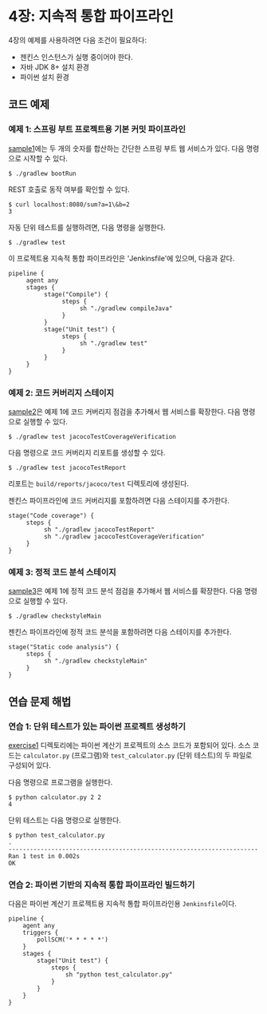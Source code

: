 # 4장: 지속적 통합 파이프라인

4장의 예제를 사용하려면 다음 조건이 필요하다:
* 젠킨스 인스턴스가 실행 중이어야 한다.
* 자바 JDK 8+ 설치 환경
* 파이썬 설치 환경

## 코드 예제

### 예제 1: 스프링 부트 프로젝트용 기본 커밋 파이프라인

[sample1](sample1)에는 두 개의 숫자를 합산하는 간단한 스프링 부트 웹 서비스가 있다. 다음 명령으로 시작할 수 있다.

    $ ./gradlew bootRun

REST 호출로 동작 여부를 확인할 수 있다.

    $ curl localhost:8080/sum?a=1\&b=2
    3

자동 단위 테스트를 실행하려면, 다음 명령을 실행한다.

    $ ./gradlew test

이 프로젝트용 지속적 통합 파이프라인은 'Jenkinsfile'에 있으며, 다음과 같다.

```
pipeline {
     agent any
     stages {
          stage("Compile") {
               steps {
                    sh "./gradlew compileJava"
               }
          }
          stage("Unit test") {
               steps {
                    sh "./gradlew test"
               }
          }
     }
}
```

### 예제 2: 코드 커버리지 스테이지

[sample2](sample2)은 예제 1에 코드 커버리지 점검을 추가해서 웹 서비스를 확장한다. 다음 명령으로 실행할 수 있다.

    $ ./gradlew test jacocoTestCoverageVerification

다음 명령으로 코드 커버리지 리포트를 생성할 수 있다.

    $ ./gradlew test jacocoTestReport

리포트는 `build/reports/jacoco/test` 디렉토리에 생성된다.

젠킨스 파이프라인에 코드 커버리지를 포함하려면 다음 스테이지를 추가한다.

```
stage("Code coverage") {
     steps {
          sh "./gradlew jacocoTestReport"
          sh "./gradlew jacocoTestCoverageVerification"
     }
}
```

### 예제 3: 정적 코드 분석 스테이지

[sample3](sample3)은 예제 1에 정적 코드 분석 점검을 추가해서 웹 서비스를 확장한다. 다음 명령으로 실행할 수 있다. 

    $ ./gradlew checkstyleMain

젠킨스 파이프라인에 정적 코드 분석을 포함하려면 다음 스테이지를 추가한다.

```
stage("Static code analysis") {
     steps {
          sh "./gradlew checkstyleMain"
     }
}
```

## 연습 문제 해법

### 연습 1: 단위 테스트가 있는 파이썬 프로젝트 생성하기

[exercise1](exercise1) 디렉토리에는 파이썬 계산기 프로젝트의 소스 코드가 포함되어 있다. 소스 코드는 `calculator.py` (프로그램)와 `test_calculator.py` (단위 테스트)의 두 파일로 구성되어 있다.

다음 명령으로 프로그램을 실행한다.

    $ python calculator.py 2 2
    4

단위 테스트는 다음 명령으로 실행한다.

    $ python test_calculator.py
    .
    ----------------------------------------------------------------------
    Ran 1 test in 0.002s
    OK

### 연습 2: 파이썬 기반의 지속적 통합 파이프라인 빌드하기

다음은 파이썬 계산기 프로젝트용 지속적 통합 파이프라인용 `Jenkinsfile`이다.

```
pipeline {
    agent any
    triggers {
        pollSCM('* * * * *')
    }
    stages {
        stage("Unit test") {
            steps {
                sh "python test_calculator.py"
            }
        }
    }
}
```
